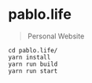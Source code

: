 # pablo.life

>Personal Website

```shell
cd pablo.life/
yarn install
yarn run build
yarn run start
```
